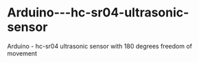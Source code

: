 # Arduino---hc-sr04-ultrasonic-sensor
Arduino - hc-sr04 ultrasonic sensor with 180 degrees freedom of movement
